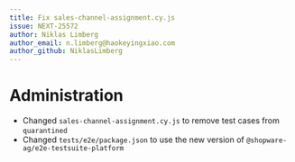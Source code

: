 ```yaml
---
title: Fix sales-channel-assignment.cy.js
issue: NEXT-25572
author: Niklas Limberg
author_email: n.limberg@haokeyingxiao.com
author_github: NiklasLimberg
---
```

# Administration
* Changed `sales-channel-assignment.cy.js` to remove test cases from `quarantined`
* Changed `tests/e2e/package.json` to use the new version of `@shopware-ag/e2e-testsuite-platform`
